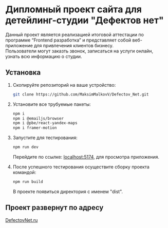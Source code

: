 # Дипломный проект сайта для детейлинг-студии "Дефектов нет"

Данный проект является реализацией итоговой аттестации по программе
“Frontend разработка” и представляет собой веб-приложение
для привлечения клиентов бизнесу.  
Пользователи могут заказть звонок, записаться на услуги онлайн, узнать всю информацию о студии.  

## Установка

1. Скопируйте репозиторий на ваше устройство:

    ```bash
    git clone https://github.com/MaksimMalkovV/Defectov_Net.git
    ```

2. Установите все трубуемые пакеты:

    ```bash
    npm i 
    npm i @emailjs/browser
    npm i @pbe/react-yandex-maps
    npm i framer-motion
    ```

3. Запустите для тестирования:

    ```bash
    npm run dev
    ```

    Перейдите по ссылке: [localhost:5174](http://localhost:5173/), для просмотра приложения.

4. После успешного тестирования осуществите сборку проекта командой:

    ```bash
    npm run build
    ```

    В проекте появиться директория с именем "dist".

## Проект развернут по адресу

[DefectovNet.ru](https://defectovnet.ru/)
